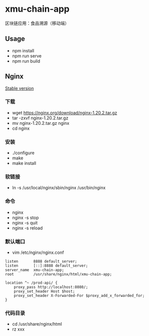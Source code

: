 # xmu-chain-app
区块链应用：食品溯源（移动端）

## Usage

* npm install
* npm run serve
* npm run build

## Nginx

[Stable version](https://nginx.org/en/download.html)

### 下载

* wget https://nginx.org/download/nginx-1.20.2.tar.gz
* tar -zxvf nginx-1.20.2.tar.gz
* mv nginx-1.20.2.tar.gz nginx
* cd nginx

### 安装

* ./configure
* make
* make install

### 软链接

* ln -s /usr/local/nginx/sbin/nginx /usr/bin/nginx

### 命令

* nginx
* nginx -s stop
* nginx -s quit
* nginx -s reload


### 默认端口

* vim /etc/nginx/nginx.conf
```
listen       8888 default_server;
listen       [::]:8888 default_server;
server_name  xmu-chain-app;
root         /usr/share/nginx/html/xmu-chain-app;

location ^~ /prod-api/ {
    proxy_pass http://localhost:8080/;
    proxy_set_header Host $host;
    proxy_set_header X-Forwarded-For $proxy_add_x_forwarded_for;
}
```

### 代码目录

* cd /usr/share/nginx/html
* rz xxx
